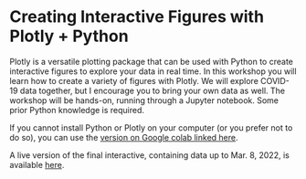# Creating Interactive Figures with Plotly + Python

Plotly is a versatile plotting package that can be used with Python to create interactive figures to explore your data in real time.  In this workshop you will learn how to create a variety of figures with Plotly.  We will explore COVID-19 data together, but I encourage you to bring your own data as well.  The workshop will be hands-on, running through a Jupyter notebook.  Some prior Python knowledge is required.  

If you cannot install Python or Plotly on your computer (or you prefer not to do so), you can use the [version on Google colab linked here](https://drive.google.com/file/d/19St1EyUwPXINJiLElcQ6QzM2mx3XmdP9/view?usp=sharing).

A live version of the final interactive, containing data up to Mar. 8, 2022, is available [here](https://ageller.github.io/IntroToPlotly/plotly_graph.html).
